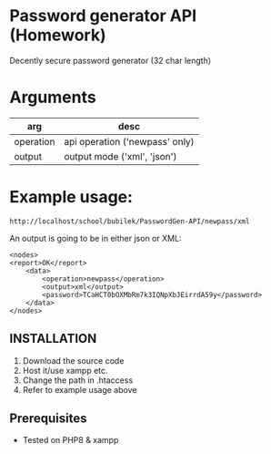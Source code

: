# Password generator API (Homework)
Decently secure password generator (32 char length)


# Arguments
| arg | desc |
| --- | --- |
| operation | api operation ('newpass' only) |
| output | output mode ('xml', 'json') |

# Example usage:
```
http://localhost/school/bubilek/PasswordGen-API/newpass/xml
```

An output is going to be in either json or XML:
```
<nodes>
<report>OK</report>
    <data>
        <operation>newpass</operation>
        <output>xml</output>
        <password>TCaHCT0bOXMbRm7k3IQNpXbJEirrdA59y</password>
    </data>
</nodes>
```

## INSTALLATION
1. Download the source code
2. Host it/use xampp etc.
3. Change the path in .htaccess
4. Refer to example usage above

## Prerequisites
- Tested on PHP8 & xampp
